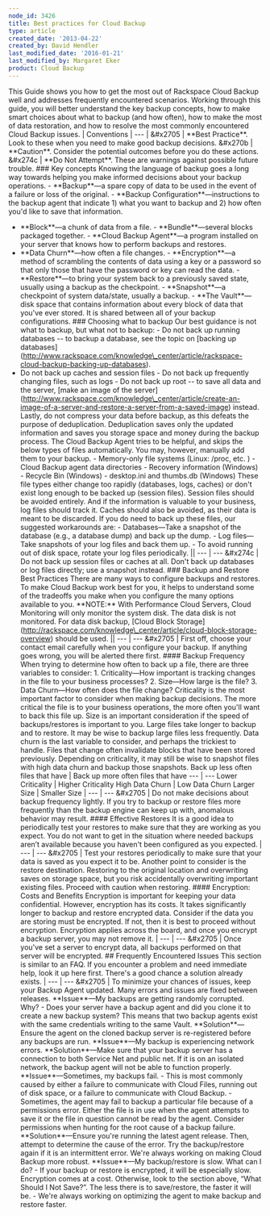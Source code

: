 ```yaml
---
node_id: 3426
title: Best practices for Cloud Backup
type: article
created_date: '2013-04-22'
created_by: David Hendler
last_modified_date: '2016-01-21'
last_modified_by: Margaret Eker
product: Cloud Backup
---
```


This Guide shows you how to get the most out of Rackspace Cloud Backup
well and addresses frequently encountered scenarios. Working through
this guide, you will better understand the key backup concepts, how to
make smart choices about what to backup (and how often), how to make the
most of data restoration, and how to resolve the most commonly
encountered Cloud Backup issues.  | Conventions | --- | &#x2705 | \*\*Best
Practice\*\*. Look to these when you need to make good backup decisions.
&#x270b | \*\*Caution\*\*. Consider the potential outcomes before you do these
actions. &#x274c | \*\*Do Not Attempt\*\*. These are warnings against possible
future trouble.  \#\#\# Key concepts Knowing the language of backup
goes a long way towards helping you make informed decisions about your
backup operations. - \*\*Backup\*\*&mdash;a spare copy of data to be used in
the event of a failure or loss of the original. - \*\*Backup
Configuration\*\*&mdash;instructions to the backup agent that indicate 1) what
you want to backup and 2) how often you'd like to save that information.
- \*\*Block\*\*&mdash;a chunk of data from a file. - \*\*Bundle\*\*&mdash;several
blocks packaged together. - \*\*Cloud Backup Agent\*\*&mdash;a program
installed on your server that knows how to perform backups and restores.
- \*\*Data Churn\*\*&mdash;how often a file changes. - \*\*Encryption\*\*&mdash;a
method of scrambling the contents of data using a key or a password so
that only those that have the password or key can read the data. -
\*\*Restore\*\*&mdash;to bring your system back to a previously saved state,
usually using a backup as the checkpoint. - \*\*Snapshot\*\*&mdash;a
checkpoint of system data/state, usually a backup. - \*\*The
Vault\*\*&mdash;disk space that contains information about every block of data
that you've ever stored. It is shared between all of your backup
configurations.  \#\#\# Choosing what to backup Our best guidance is
not what to backup, but what not to backup: - Do not back up running
databases -- to backup a database, see the topic on \[backing up
databases\](http://www.rackspace.com/knowledge\_center/article/rackspace-cloud-backup-backing-up-databases).
- Do not back up caches and session files - Do not back up frequently
changing files, such as logs - Do not back up root -- to save all data
and the server, \[make an image of the
server\](http://www.rackspace.com/knowledge\_center/article/create-an-image-of-a-server-and-restore-a-server-from-a-saved-image)
instead. Lastly, do not compress your data before backup, as this
defeats the purpose of deduplication. Deduplication saves only the
updated information and saves you storage space and money during the
backup process. The Cloud Backup Agent tries to be helpful, and skips
the below types of files automatically. You may, however, manually add
them to your backup. - Memory-only file systems (Linux: /proc, etc. ) -
Cloud Backup agent data directories - Recovery information (Windows) -
Recycle Bin (Windows) - desktop.ini and thumbs.db (Windows) These file
types either change too rapidly (databases, logs, caches) or don't exist
long enough to be backed up (session files). Session files should be
avoided entirely. And if the information is valuable to your business,
log files should track it. Caches should also be avoided, as their data
is meant to be discarded. If you do need to back up these files, our
suggested workarounds are: - Databases&mdash;Take a snapshot of the database
(e.g., a database dump) and back up the dump. - Log files&mdash;Take snapshots
of your log files and back them up. - To avoid running out of disk
space, rotate your log files periodically.   || --- | --- &#x274c | Do not
back up session files or caches at all. Don't back up databases or log
files directly; use a snapshot instead.  \#\#\# Backup and Restore
Best Practices There are many ways to configure backups and restores. To
make Cloud Backup work best for you, it helps to understand some of the
tradeoffs you make when you configure the many options available to you.
\*\*NOTE:\*\* With Performance Cloud Servers, Cloud Monitoring will only
monitor the system disk. The data disk is not monitored. For data disk
backup, \[Cloud Block
Storage\](http://rackspace.com/knowledge\_center/article/cloud-block-storage-overview)
should be used.   || --- | --- &#x2705 | First off, choose your contact email
carefully when you configure your backup. If anything goes wrong, you
will be alerted there first.  \#\#\#\# Backup Frequency When trying
to determine how often to back up a file, there are three variables to
consider: 1. Criticality&mdash;How important is tracking changes in the file
to your business processes? 2. Size&mdash;How large is the file? 3. Data
Churn&mdash;How often does the file change? Criticality is the most important
factor to consider when making backup decisions. The more critical the
file is to your business operations, the more often you'll want to back
this file up. Size is an important consideration if the speed of
backups/restores is important to you. Large files take longer to backup
and to restore. It may be wise to backup large files less frequently.
Data churn is the last variable to consider, and perhaps the trickiest
to handle. Files that change often invalidate blocks that have been
stored previously. Depending on criticality, it may still be wise to
snapshot files with high data churn and backup those snapshots. Back up
less often files that have | Back up more often files that have --- |
--- Lower Criticality | Higher Criticality High Data Churn | Low Data
Churn Larger Size | Smaller Size     |   --- | --- &#x2705 | Do not make
decisions about backup frequency lightly. If you try to backup or
restore files more frequently than the backup engine can keep up with,
anomalous behavior may result.  \#\#\#\# Effective Restores It is a
good idea to periodically test your restores to make sure that they are
working as you expect. You do not want to get in the situation where
needed backups aren&rsquo;t available because you haven't been configured as
you expected.   |   --- | --- &#x2705 | Test your restores periodically to
make sure that your data is saved as you expect it to be. Another point
to consider is the restore destination. Restoring to the original
location and overwriting saves on storage space, but you risk
accidentally overwriting important existing files. Proceed with caution
when restoring.  \#\#\#\# Encryption: Costs and Benefits Encryption
is important for keeping your data confidential. However, encryption has
its costs. It takes significantly longer to backup and restore encrypted
data. Consider if the data you are storing must be encrypted. If not,
then it is best to proceed without encryption. Encryption applies across
the board, and once you encrypt a backup server, you may not remove it.
  |   --- | --- &#x2705 | Once you've set a server to encrypt data, all
backups performed on that server will be encrypted.  \#\# Frequently
Encountered Issues This section is similar to an FAQ. If you encounter a
problem and need immediate help, look it up here first. There's a good
chance a solution already exists.   |   --- | --- &#x2705 | To minimize your
chances of issues, keep your Backup Agent updated. Many errors and
issues are fixed between releases. \*\*Issue\*\*&mdash;My backups are getting
randomly corrupted. Why? - Does your server have a backup agent and did
you clone it to create a new backup system? This means that two backup
agents exist with the same credentials writing to the same Vault.
\*\*Solution\*\*&mdash;Ensure the agent on the cloned backup server is
re-registered before any backups are run.   \*\*Issue\*\*&mdash;My backup is
experiencing network errors. \*\*Solution\*\*&mdash;Make sure that your backup
server has a connection to both Service Net and public net. If it is on
an isolated network, the backup agent will not be able to function
properly.   \*\*Issue\*\*&mdash;Sometimes, my backups fail. - This is most
commonly caused by either a failure to communicate with Cloud Files,
running out of disk space, or a failure to communicate with Cloud
Backup. - Sometimes, the agent may fail to backup a particular file
because of a permissions error. Either the file is in use when the agent
attempts to save it or the file in question cannot be read by the agent.
Consider permissions when hunting for the root cause of a backup
failure. \*\*Solution\*\*&mdash;Ensure you're running the latest agent
release. Then, attempt to determine the cause of the error. Try the
backup/restore again if it is an intermittent error. We're always
working on making Cloud Backup more robust.   \*\*Issue\*\*&mdash;My
backup/restore is slow. What can I do? - If your backup or restore is
encrypted, it will be especially slow. Encryption comes at a cost.
Otherwise, look to the section above, &ldquo;What Should I Not Save?&rdquo;. The
less there is to save/restore, the faster it will be. - We're always
working on optimizing the agent to make backup and restore faster.

